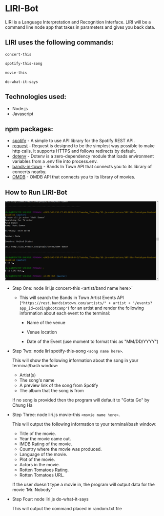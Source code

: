 # LIRI-Bot

LIRI is a Language Interpretation and Recognition Interface. LIRI will be a command line node app that takes in parameters and gives you back data.

## LIRI uses the following commands:
```
concert-this 
```
```
spotify-this-song
```
```
movie-this
```
```
do-what-it-says
```
## Technologies used:

* Node.js
* Javascript

## npm packages: 
* [spotify](https://www.npmjs.com/package/node-spotify-api) - A simple to use API library for the Spotify REST API.
* [request](https://www.npmjs.com/package/request) - Request is designed to be the simplest way possible to make http calls. It supports HTTPS and follows redirects by default.
* [dotenv](https://www.npmjs.com/package/dotenv) - Dotenv is a zero-dependency module that loads environment variables from a .env file into process.env.
* [bands-in-town](https://app.swaggerhub.com/apis-docs/Bandsintown/PublicAPI/3.0.0) - Bands In Town API that connects you to its library of concerts nearby.
* [OMDB](http://www.omdbapi.com/) - OMDB API that connects you to its library of movies.

## How to Run LIRI-Bot

<img src="images/how-to.gif">

* Step One: node liri.js concert-this <artist/band name here>`

   * This will search the Bands in Town Artist Events API (`"https://rest.bandsintown.com/artists/" + artist + "/events?app_id=codingbootcamp"`) for an artist and render the following information about each event to the terminal:

     * Name of the venue

     * Venue location

     * Date of the Event (use moment to format this as "MM/DD/YYYY")

* Step Two: node liri spotify-this-song ```<song name here>```.
	
	This will show the following information about the song in your terminal/bash window: 
	* Artist(s) 
	* The song's name 
	* A preview link of the song from Spotify 
	* The album that the song is from

	If no song is provided then the program will default to
	"Gotta Go" by Chung Ha

* Step Three: node liri.js movie-this ```<movie name here>```.
	
	This will output the following information to your terminal/bash window:
	* Title of the movie.
	* Year the movie came out.
	* IMDB Rating of the movie.
	* Country where the movie was produced.
	* Language of the movie.
	* Plot of the movie.
	* Actors in the movie.
	* Rotten Tomatoes Rating.
	* Rotten Tomatoes URL.
	
	If the user doesn't type a movie in, the program will output data for the movie 'Mr. Nobody'

* Step Four: node liri.js do-what-it-says

	This will output the command placed in random.txt file
